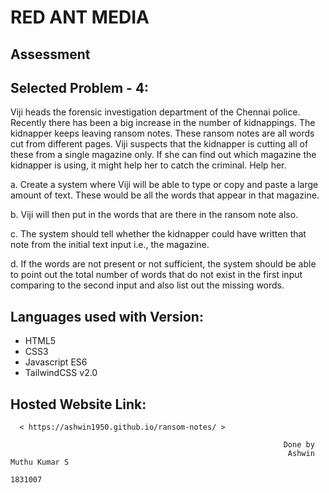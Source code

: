 # RED ANT MEDIA #
## Assessment ##

## Selected Problem - 4: ##

Viji heads the forensic investigation department of the Chennai police. Recently there has been a big increase in the number of kidnappings. The kidnapper keeps leaving ransom notes. These ransom notes are all words cut from different pages. Viji suspects that the kidnapper is cutting all of these from a single magazine only. If she can find out which magazine the kidnapper is using, it might help her to catch the criminal. Help her.

a. Create a system where Viji will be able to type or copy and paste a large
amount of text. These would be all the words that appear in that magazine.

b. Viji will then put in the words that are there in the ransom note also.

c. The system should tell whether the kidnapper could have written that note from the initial text input i.e., the magazine.

d. If the words are not present or not sufficient, the system should be able to point out the total number of words that do not exist in the first input
comparing to the second input and also list out the missing words.

## Languages used with Version: ##
* HTML5
* CSS3
* Javascript ES6
* TailwindCSS v2.0

## Hosted Website Link: ##
      < https://ashwin1950.github.io/ransom-notes/ >

					 	                                         Done by
				                                                  Ashwin Muthu Kumar S
					                                                 1831007
